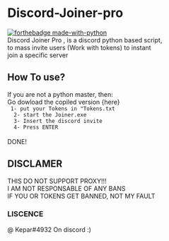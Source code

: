 # Discord-Joiner-pro
[![forthebadge made-with-python](http://ForTheBadge.com/images/badges/made-with-python.svg)](https://www.python.org/) <br>
Discord Joiner Pro , is a discord python based script, <br>
to mass invite users (Work with tokens) to instant <br>
join a specific server

## How To use?
If you are not a python master, then: <br>
Go dowload the copiled version {here} <br>
` 1- put your Tokens in "Tokens.txt` <br>
`  2- start the Joiner.exe` <br>
`  3- Insert the discord invite` <br>
`  4- Press ENTER` <br>
<br>
DONE!

## DISCLAMER
THIS DO NOT SUPPORT PROXY!!! <br>
I AM NOT RESPONSABLE OF ANY BANS <br>
IF YOU OR TOKENS GET BANNED, NOT MY FAULT

### LISCENCE
@ Kepar#4932 On discord :)
